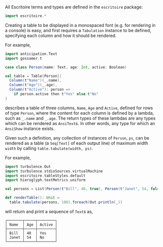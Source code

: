 All Escritoire terms and types are defined in the `escritoire` package:
```scala
import escritoire.*
```

Creating a table to be displayed in a monospaced font (e.g. for rendering in a console) is easy,
and first requires a `Tabulation` instance to be defined, specifying each column and how it should
be rendered.

For example,
```scala
import anticipation.Text
import gossamer.t

case class Person(name: Text, age: Int, active: Boolean)

val table = Table[Person](
  Column(t"Name")(_.name),
  Column(t"Age")(_.age),
  Column(t"Active"): person =>
    if person.active then t"Yes" else t"No"
)
```
describes a table of three columns, `Name`, `Age` and `Active`, defined for rows of type `Person`,
where the content for each column is defined by a lambda, such as `_.name` and `_.age`. The return
types of these lambdas are any types which can be rendered as `AnsiText`s. In other words, any
type for which an `AnsiShow` instance exists.

Given such a definition, any collection of instances of `Person`, `ps`, can be rendered as a table
(a `Seq[Text]` of each output line) of maximum width `width` by calling
`table.tabulate(width, ps)`.

For example,
```scala
import turbulence.Out
import turbulence.stdioSources.virtualMachine
import escritoire.tableStyles.default
import hieroglyph.textMetrics.uniform

val persons = List(Person(t"Bill", 48, true), Person(t"Janet", 54, false))

def renderTable(): Unit =
  table.tabulate(persons, 100).foreach(Out.println(_))
```
will return and print a sequence of `Text`s as,
```
┌───────┬─────┬────────┐
│ Name  │ Age │ Active │
├───────┼─────┼────────┤
│ Bill  │ 48  │ Yes    │
│ Janet │ 54  │ No     │
└───────┴─────┴────────┘
```



